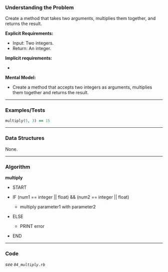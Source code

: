 ### Understanding the Problem
Create a method that takes two arguments, multiplies them together, and returns the result.

**Explicit Requirements:**

- Input: Two integers.
- Return: An integer.

**Implicit requirements:**

- 

**Mental Model:**

- Create a method that accepts two integers as arguments, multiplies them together and returns the result.

---
### Examples/Tests
```ruby
multiply(5, 3) == 15
```
---
### Data Structures
None.

---
### Algorithm
**multiply**
- START

- IF (num1 == integer || float) && (num2 == integer || float)
  - multiply parameter1 with parameter2
- ELSE
  - PRINT error

- END

---
### Code
*see `04_multiply.rb`*
